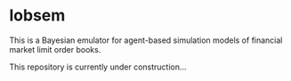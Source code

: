 # lobsem

This is a Bayesian emulator for agent-based simulation models of financial market limit order books.

This repository is currently under construction...
